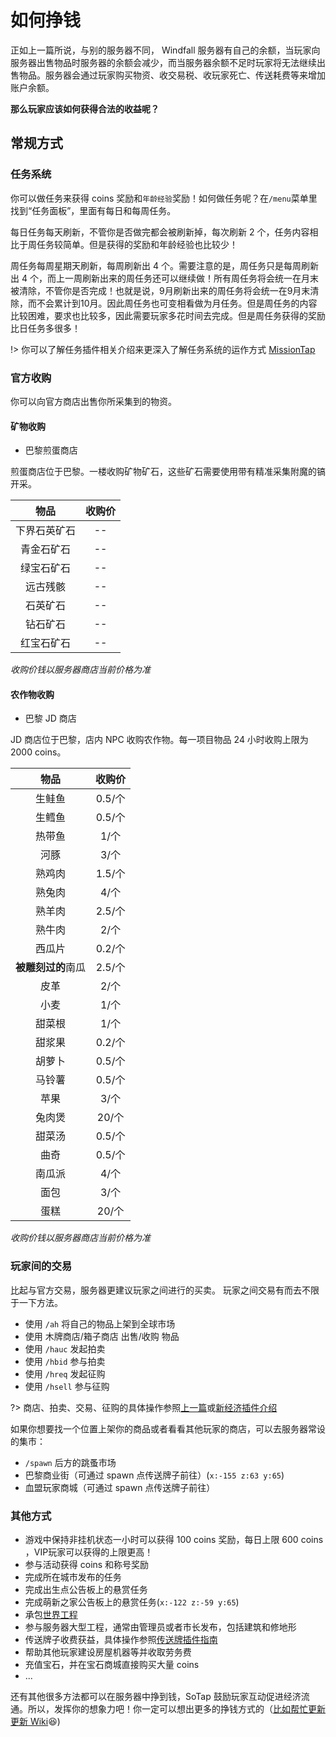 # 如何挣钱

正如上一篇所说，与别的服务器不同， Windfall 服务器有自己的余额，当玩家向服务器出售物品时服务器的余额会减少，而当服务器余额不足时玩家将无法继续出售物品。服务器会通过玩家购买物资、收交易税、收玩家死亡、传送耗费等来增加账户余额。

**那么玩家应该如何获得合法的收益呢？**

## 常规方式

### 任务系统

你可以做任务来获得 coins 奖励和`年龄经验`奖励！如何做任务呢？在`/menu`菜单里找到“任务面板”，里面有每日和每周任务。

每日任务每天刷新，不管你是否做完都会被刷新掉，每次刷新 2 个，任务内容相比于周任务较简单。但是获得的奖励和年龄经验也比较少！

周任务每周星期天刷新，每周刷新出 4 个。需要注意的是，周任务只是每周刷新出 4 个，而上一周刷新出来的周任务还可以继续做！所有周任务将会统一在月末被清除，不管你是否完成！也就是说，9月刷新出来的周任务将会统一在9月末清除，而不会累计到10月。因此周任务也可变相看做为月任务。但是周任务的内容比较困难，要求也比较多，因此需要玩家多花时间去完成。但是周任务获得的奖励比日任务多很多！

!> 你可以了解任务插件相关介绍来更深入了解任务系统的运作方式 [MissionTap](/plugins/missiontap.md) 

### 官方收购

你可以向官方商店出售你所采集到的物资。

#### 矿物收购

- 巴黎煎蛋商店

煎蛋商店位于巴黎。一楼收购矿物矿石，这些矿石需要使用带有精准采集附魔的镐开采。

|     物品     | 收购价 |
| :----------: | :----: |
| 下界石英矿石 | -- |
|  青金石矿石  | -- |
|  绿宝石矿石  | -- |
|   远古残骸   | -- |
|   石英矿石   | -- |
|   钻石矿石   | -- |
|   红宝石矿石 | -- |

*收购价钱以服务器商店当前价格为准*

#### 农作物收购

- 巴黎 JD 商店

JD 商店位于巴黎，店内 NPC 收购农作物。每一项目物品 24 小时收购上限为 2000 coins。

|        物品        | 收购价 |
| :----------------: | :----: |
|       生鲑鱼       | 0.5/个 |
|       生鳕鱼       | 0.5/个 |
|       热带鱼       |  1/个  |
|        河豚        |  3/个  |
|       熟鸡肉       | 1.5/个 |
|       熟兔肉       |  4/个  |
|       熟羊肉       | 2.5/个 |
|       熟牛肉       |  2/个  |
|       西瓜片       | 0.2/个 |
| **被雕刻过的**南瓜 | 2.5/个 |
|        皮革        |  2/个  |
|        小麦        |  1/个  |
|       甜菜根       |  1/个  |
|       甜浆果       | 0.2/个 |
|       胡萝卜       | 0.5/个 |
|       马铃薯       | 0.5/个 |
|        苹果        |  3/个  |
|       兔肉煲       | 20/个  |
|       甜菜汤       | 0.5/个 |
|        曲奇        | 0.5/个 |
|       南瓜派       |  4/个  |
|        面包        |  3/个  |
|        蛋糕        | 20/个  |

*收购价钱以服务器商店当前价格为准*

### 玩家间的交易

比起与官方交易，服务器更建议玩家之间进行的买卖。
玩家之间交易有而去不限于一下方法。

- 使用 `/ah` 将自己的物品上架到全球市场
- 使用 木牌商店/箱子商店 出售/收购 物品
- 使用 `/hauc` 发起拍卖
- 使用 `/hbid` 参与拍卖
- 使用 `/hreq` 发起征购
- 使用 `/hsell` 参与征购

?> 商店、拍卖、交易、征购的具体操作参照[上一篇][4]或[新经济插件介绍][1]

如果你想要找一个位置上架你的商品或者看看其他玩家的商店，可以去服务器常设的集市：

- `/spawn` 后方的跳蚤市场
- 巴黎商业街（可通过 spawn 点传送牌子前往）(`x:-155 z:63 y:65`) 
- 血盟玩家商城（可通过 spawn 点传送牌子前往）

### 其他方式

- 游戏中保持非挂机状态一小时可以获得 100 coins 奖励，每日上限 600 coins ，VIP玩家可以获得的上限更高！
- 参与活动获得 coins 和称号奖励
- 完成所在城市发布的任务
- 完成出生点公告板上的悬赏任务
- 完成萌新之家公告板上的悬赏任务(`x:-122 z:-59 y:65`)
- 承包[世界工程](/Windfall/projects.md)
- 参与服务器大型工程，通常由管理员或者市长发布，包括建筑和修地形
- 传送牌子收费获益，具体操作参照[传送牌插件指南][2]
- 帮助其他玩家建设房屋机器等并收取劳务费
- 充值宝石，并在宝石商城直接购买大量 coins
- ...

还有其他很多方法都可以在服务器中挣到钱，SoTap 鼓励玩家互动促进经济流通。所以，发挥你的想象力吧！你一定可以想出更多的挣钱方式的（[比如帮忙更新更新 Wiki][3]😆)

[1]:/plugins/hamsterecohelper-guide.md
[2]:/plugins/capcat.md
[3]:/contributor.md
[4]:/Windfall/economy.md
